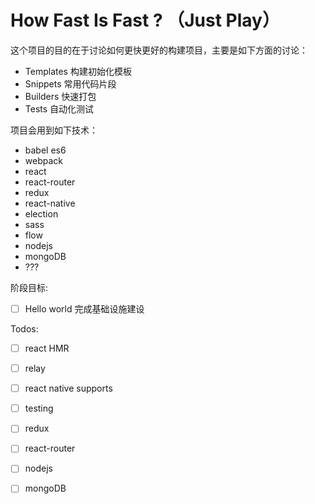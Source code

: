 # How Fast Is Fast ? （Just Play）

这个项目的目的在于讨论如何更快更好的构建项目，主要是如下方面的讨论：

* Templates 构建初始化模板
* Snippets 常用代码片段
* Builders 快速打包
* Tests 自动化测试

项目会用到如下技术：

* babel es6
* webpack
* react
* react-router
* redux
* react-native
* election
* sass
* flow
* nodejs
* mongoDB
* ???

阶段目标:

* [ ] Hello world 完成基础设施建设

Todos:

* [ ] react HMR
* [ ] relay
* [ ] react native supports
* [ ] testing
* [ ] redux 
* [ ] react-router
* [ ] nodejs
* [ ] mongoDB


